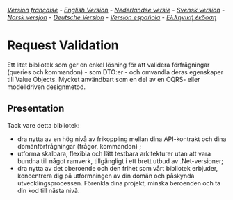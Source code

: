 ﻿_[Version française](README.md) - [English Version](README-EN.md) - [Nederlandse versie](README-NL.md) - [Svensk version](README-SE.md) - [Norsk versjon](README-NO.md) - [Deutsche Version](README-DE.md) - [Versión española](README-ES.md) - [Ελληνική έκδοση](README-GR.md)_

# Request Validation

Ett litet bibliotek som ger en enkel lösning för att validera förfrågningar (queries och kommandon) - som DTO:er - och omvandla deras egenskaper till Value Objects. Mycket användbart som en del av en CQRS- eller modelldriven designmetod. 

## Presentation

Tack vare detta bibliotek:

- dra nytta av en hög nivå av frikoppling mellan dina API-kontrakt och dina domänförfrågningar (frågor, kommandon) ;
- utforma skalbara, flexibla och lätt testbara arkitekturer utan att vara bundna till något ramverk, tillgängligt i ett brett utbud av .Net-versioner;
- dra nytta av det oberoende och den frihet som vårt bibliotek erbjuder, koncentrera dig på utformningen av din domän och påskynda utvecklingsprocessen. Förenkla dina projekt, minska beroenden och ta din kod till nästa nivå.
